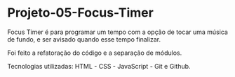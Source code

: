 # Projeto-05-Focus-Timer
 
Focus Timer é para programar um tempo com a opção de tocar uma música de fundo, e ser avisado quando esse tempo finalizar.

Foi feito a refatoração do código e a separação de módulos.

Tecnologias utilizadas: HTML - CSS - JavaScript - Git e Github.

